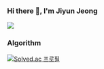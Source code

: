 ### Hi there 👋, I'm Jiyun Jeong
<a href="mailto:alex68566856@gmail.com" target="_blank"><img src="https://img.shields.io/badge/Gmail-D14836?style=for-the-badge&logo=gmail&logoColor=white"/></a>

<!--
### Skills
![Java](https://img.shields.io/badge/Java-ED8B00?style=for-the-badge&logo=openjdk&logoColor=white)
![Spring](https://img.shields.io/badge/Spring-6DB33F?style=for-the-badge&logo=spring&logoColor=white)
  
![React](https://img.shields.io/badge/React-20232A?style=for-the-badge&logo=react&logoColor=61DAFB)
![JavaScript](https://img.shields.io/badge/javascript-F7DF1E.svg?&style=for-the-badge&logo=javascript&logoColor=white) 
  
![Git](https://img.shields.io/badge/git-%23F05033.svg?style=for-the-badge&logo=git&logoColor=white)
![AWS](https://img.shields.io/badge/AWS-%23FF9900.svg?style=for-the-badge&logo=amazon-aws&logoColor=white)
-->

### Algorithm
[![Solved.ac 프로필](http://mazassumnida.wtf/api/v2/generate_badge?boj=alex6856)](https://solved.ac/alex6856)
<!--
**J2yun/J2yun** is a ✨ _special_ ✨ repository because its `README.md` (this file) appears on your GitHub profile.

Here are some ideas to get you started:

- 🔭 I’m currently working on ...
- 🌱 I’m currently learning ...
- 👯 I’m looking to collaborate on ...
- 🤔 I’m looking for help with ...
- 💬 Ask me about ...
- 📫 How to reach me: ...
- 😄 Pronouns: ...
- ⚡ Fun fact: ...
-->
